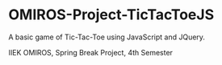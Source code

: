 # OMIROS-Project-TicTacToeJS
A basic game of Tic-Tac-Toe using JavaScript and JQuery.

IIEK OMIROS, Spring Break Project, 4th Semester
